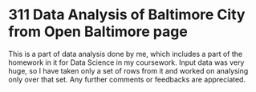 # 311 Data Analysis of Baltimore City from Open Baltimore page
This is a part of data analysis done by me, which includes a part of the homework in it for Data Science in my coursework. Input data was very huge, so I have taken only a set of rows from it and worked on analysing only over that set.
Any further comments or feedbacks are appreciated.
